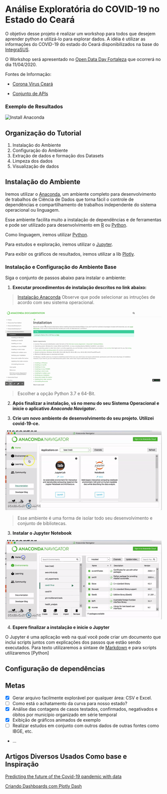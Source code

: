 # Análise Exploratória do COVID-19 no Estado do Ceará

O objetivo desse projeto é realizar um workshop para todos que desejem aprender python e utilizá-lo para explorar dados. 
A idéia é utilizar as informações do COVID-19 do estado do Ceará disponibilizados na base do [IntegraSUS](https://integrasus.saude.ce.gov.br/).

O Workshop será apresentado no [Open Data Day Fortaleza](https://www.facebook.com/opendatadayfortaleza/) que ocorrerá no dia 11/04/2020. 

Fontes de Informação: 
- [Corona Virus Ceará](https://indicadores.integrasus.saude.ce.gov.br/indicadores/indicadores-coronavirus/coronavirus-ceara)

- [Conjunto de APIs](https://github.com/EscolaDeSaudePublica/coronavirusAPI/issues/17)


### Exemplo de Resultados
![Install Anaconda](resources/crescimento_suspeito_confirmados_estado.gif)


## Organização do Tutorial 

 1) Instalação do Ambiente  
 2) Configuração do Ambiente
 3) Extração de dados e formação dos Datasets
 4) Limpeza dos dados 
 5) Visualização de dados 

## Instalação do Ambiente

Iremos utilizar o [Anaconda](https://www.anaconda.com/why-anaconda/), um ambiente completo para desenvolvimento de trabalhos de Ciência de Dados que torna fácil o controle de dependências e compartilhamento de trabalhos independente do sistema operacional ou linguagem. 

Esse ambiente facilita muito a instalação de dependências e de ferramentas e pode ser utilizado para desenvolvimento em [R](https://www.r-project.org/) ou [Python](https://www.python.org/). 

Como linguagem, iremos utilizar [Python](https://www.python.org/). 

Para estudos e exploração, iremos utilizar o [Jupyter](https://jupyter.org/). 

Para exibir os gráficos de resultados, iremos utilizar a lib [Plotly](https://plotly.com/).

### Instalação e Configuração do Ambiente Base

Siga o conjunto de passos abaixo para instalar o ambiente: 

 1. __Executar procedimentos de instalação descritos no link abaixo:__ 

> [Instalação Anaconda](https://docs.anaconda.com/anaconda/install/)
Observe que pode selecionar as intruções de acordo com seu sistema operacional. 

![Install Anaconda](resources/install_anaconda.gif)

<!-- ![Instalacao](resources/install_anaconda.png) -->

> Escolher a opção Python 3.7 e 64-Bit. 

 2. __Após finalizar a instalação, vá no menu do seu Sistema Operacional e inicie o aplicativo _Anaconda Navigator_.__

 3. __Crie um novo ambiente de desenvolvimento do seu projeto. Utilizei covid-19-ce.__

![Create Environment](resources/create_environment_anaconda.gif)

 >Esse ambiente é uma forma de isolar todo seu desenvolvimento e conjunto de bibliotecas. 
 
3. __Instalar o Jupyter Notebook__

![Installar Jupyter](resources/install_jupyter.gif)

4. __Espere finalizar a instalação e inicie o Jupyter__

O Jupyter é uma aplicação web na qual você pode criar um documento que inclui scripts juntos com explicações dos passos que estão sendo executados. 
Para texto utilizaremos a sintaxe de [Markdown](https://pt.wikipedia.org/wiki/Markdown) e para scripts utilizaremos [Python]

## Configuração de dependências 



## Metas

- [x] Gerar arquivo facilmente explorável por qualquer área: CSV e Excel. 
- [ ] Como está o achatamento da curva para nosso estado? 
- [x] Análise das contagens de casos testados, confirmados, negativados e óbitos por município organizado em série temporal
- [x] Exibição de gráficos animados de exemplo
- [ ] Realizar estudos em conjunto com outros dados de outras fontes como IBGE, etc. 
- ... 

 ## Artigos Diversos Usados Como base e Inspiração

 [Predicting the future of the Covid-19 pandemic with data](https://healthcare-in-europe.com/en/news/predicting-the-future-of-the-covid-19-pandemic-with-data.html#)

 [Criando Dashboards com Plotly Dash](https://medium.com/datadummies/parte-01-criando-dashboards-com-plotly-dash-158211c9fa6a)

